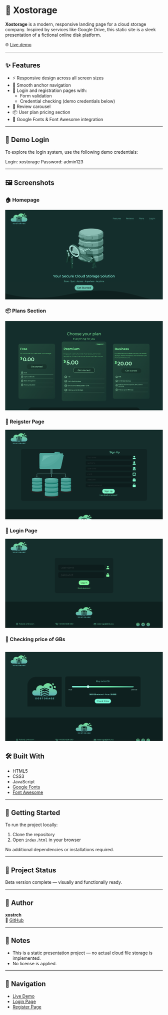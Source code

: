 # 🚀 Xostorage

**Xostorage** is a modern, responsive landing page for a cloud storage company. Inspired by services like Google Drive, this static site is a sleek presentation of a fictional online disk platform.

🌐 [Live demo](https://xostorage.vercel.app/)

---

## ✨ Features

- ⚡ Responsive design across all screen sizes  
- 🔗 Smooth anchor navigation  
- 🔐 Login and registration pages with:
  - Form validation  
  - Credential checking (demo credentials below)  
- 💬 Review carousel  
- 📦 User plan pricing section  
- 🎨 Google Fonts & Font Awesome integration

---

## 🔑 Demo Login

To explore the login system, use the following demo credentials:

Login: xostorage
Password: admin123

---

## 🖼️ Screenshots

### 🏠 Homepage  
![Homepage](./screenshots/screen-1.png)

### 📦 Plans Section  
![Plans](./screenshots/screen-2.png)

### 💬 Reigster Page 
![Reviews](./screenshots/screen-4.png)

### 🔐 Login Page  
![Login Page](./screenshots/screen-3.png)

### 🔐 Checking price of GBs 
![Checking price of ](./screenshots/screen-5.png)
---

## 🛠️ Built With

- HTML5  
- CSS3  
- JavaScript  
- [Google Fonts](https://fonts.google.com/)  
- [Font Awesome](https://fontawesome.com/)  

---

## 📁 Getting Started

To run the project locally:

1. Clone the repository  
2. Open `index.html` in your browser

No additional dependencies or installations required.

---

## 🚧 Project Status

Beta version complete — visually and functionally ready.

---

## 👤 Author

**xostrch**  
🔗 [GitHub](https://github.com/xostrch)

---

## 📌 Notes

- This is a static presentation project — no actual cloud file storage is implemented.
- No license is applied.

---

## 🧭 Navigation

- [Live Demo](https://xostorage.vercel.app/)
- [Login Page](https://xostorage.vercel.app/login.html)
- [Register Page](https://xostorage.vercel.app/register.html)
